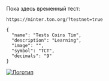 Пока здесь временный тест:
```
https://minter.ton.org/?testnet=true
```
```
{
  "name": "Tests Coins Tim",
  "description": "Learning",
  "image": "",
  "symbol": "TCT",
  "decimals": "9"
}
```

[![Логотип](assets/logo.png)](logo.png)
